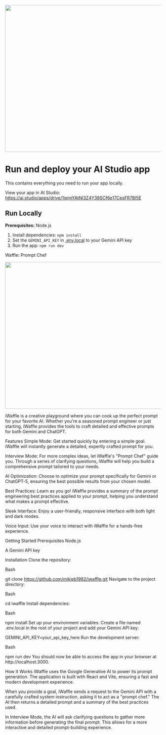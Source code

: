 <div align="center">
<img width="1200" height="475" alt="GHBanner" src="https://github.com/user-attachments/assets/0aa67016-6eaf-458a-adb2-6e31a0763ed6" />
</div>

# Run and deploy your AI Studio app

This contains everything you need to run your app locally.

View your app in AI Studio: https://ai.studio/apps/drive/1iejmYAtNI3Z4Y38SCf6e17CesFR7Bl5E

## Run Locally

**Prerequisites:**  Node.js


1. Install dependencies:
   `npm install`
2. Set the `GEMINI_API_KEY` in [.env.local](.env.local) to your Gemini API key
3. Run the app:
   `npm run dev`


Waffle: Prompt Chef
<div align="center">
<img width="1200" height="475" alt="GHBanner" src="https://github.com/user-attachments/assets/0aa67016-6eaf-458a-adb2-6e31a0763ed6" />
</div>

iWaffle is a creative playground where you can cook up the perfect prompt for your favorite AI. Whether you're a seasoned prompt engineer or just starting, iWaffle provides the tools to craft detailed and effective prompts for both Gemini and ChatGPT.

Features
Simple Mode: Get started quickly by entering a simple goal. iWaffle will instantly generate a detailed, expertly crafted prompt for you.

Interview Mode: For more complex ideas, let iWaffle's "Prompt Chef" guide you. Through a series of clarifying questions, iWaffle will help you build a comprehensive prompt tailored to your needs.

AI Optimization: Choose to optimize your prompt specifically for Gemini or ChatGPT-5, ensuring the best possible results from your chosen model.

Best Practices: Learn as you go! iWaffle provides a summary of the prompt engineering best practices applied to your prompt, helping you understand what makes a prompt effective.

Sleek Interface: Enjoy a user-friendly, responsive interface with both light and dark modes.

Voice Input: Use your voice to interact with iWaffle for a hands-free experience.

Getting Started
Prerequisites
Node.js

A Gemini API key

Installation
Clone the repository:

Bash

git clone https://github.com/mikieb1982/iwaffle.git
Navigate to the project directory:

Bash

cd iwaffle
Install dependencies:

Bash

npm install
Set up your environment variables:
Create a file named .env.local in the root of your project and add your Gemini API key:

GEMINI_API_KEY=your_api_key_here
Run the development server:

Bash

npm run dev
You should now be able to access the app in your browser at http://localhost:3000.

How It Works
iWaffle uses the Google Generative AI to power its prompt generation. The application is built with React and Vite, ensuring a fast and modern development experience.

When you provide a goal, iWaffle sends a request to the Gemini API with a carefully crafted system instruction, asking it to act as a "prompt chef." The AI then returns a detailed prompt and a summary of the best practices used.

In Interview Mode, the AI will ask clarifying questions to gather more information before generating the final prompt. This allows for a more interactive and detailed prompt-building experience.
